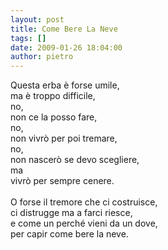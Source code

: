 ```yaml
---
layout: post
title: Come Bere La Neve
tags: []
date: 2009-01-26 18:04:00
author: pietro
---
```

Questa erba è forse umile,<br/>ma è troppo difficile,<br/>no,<br/>non ce la posso fare,<br/>no,<br/>non vivrò per poi tremare,<br/>no,<br/>non nascerò se devo scegliere,<br/>ma<br/>vivrò per sempre cenere.<br/><br/>O forse il tremore che ci costruisce,<br/>ci distrugge ma a farci riesce,<br/>e come un perché vieni da un dove,<br/>per capir come bere la neve.
